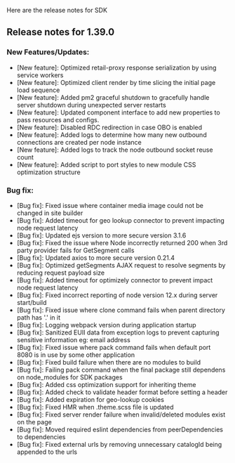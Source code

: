Here are the release notes for SDK

## Release notes for 1.39.0

### New Features/Updates:
- [New feature]: Optimized retail-proxy response serialization by using service workers
- [New feature]: Optimized client render by time slicing the initial page load sequence
- [New feature]: Added pm2 graceful shutdown to gracefully handle server shutdown during unexpected server restarts
- [New feature]: Updated component interface to add new properties to pass resources and configs.
- [New feature]: Disabled RDC redirection in case OBO is enabled
- [New feature]: Added logs to determine how many new outbound connections are created per node instance
- [New feature]: Added logs to track the node outbound socket reuse count
- [New feature]: Added script to port styles to new module CSS optimization structure

### Bug fix:
- [Bug fix]: Fixed issue where container media image could not be changed in site builder
- [Bug fix]: Added timeout for geo lookup connector to prevent impacting node request latency
- [Bug fix]: Updated ejs version to more secure version 3.1.6
- [Bug fix]: Fixed the issue where Node incorrectly returned 200 when 3rd party provider fails for GetSegment calls
- [Bug fix]: Updated axios to more secure version 0.21.4
- [Bug fix]: Optimized getSegments AJAX request to resolve segments by reducing request payload size
- [Bug fix]: Added timeout for optimizely connector to prevent impact node request latency
- [Bug fix]: Fixed incorrect reporting of node version 12.x during server start/build
- [Bug fix]: Fixed issue where clone command fails when parent directory path has '.' in it
- [Bug fix]: Logging webpack version during application startup
- [Bug fix]: Sanitized EUII data from exception logs to prevent capturing sensitive information eg: email address
- [Bug fix]: Fixed issue where pack command fails when default port 8080 is in use by some other application
- [Bug fix]: Fixed build failure when there are no modules to build
- [Bug fix]: Failing pack command when the final package still dependens on node_modules for SDK packages
- [Bug fix]: Added css optimization support for inheriting theme
- [Bug fix]: Added check to validate header format before setting a header
- [Bug fix]: Added expiration for geo-lookup cookies
- [Bug fix]: Fixed HMR when .theme.scss file is updated
- [Bug fix]: Fixed server render failure when invalid/deleted modules exist on the page
- [Bug fix]: Moved required eslint dependencies from peerDependencies to dependencies
- [Bug fix]: Fixed external urls by removing unnecessary catalogId being appended to the urls